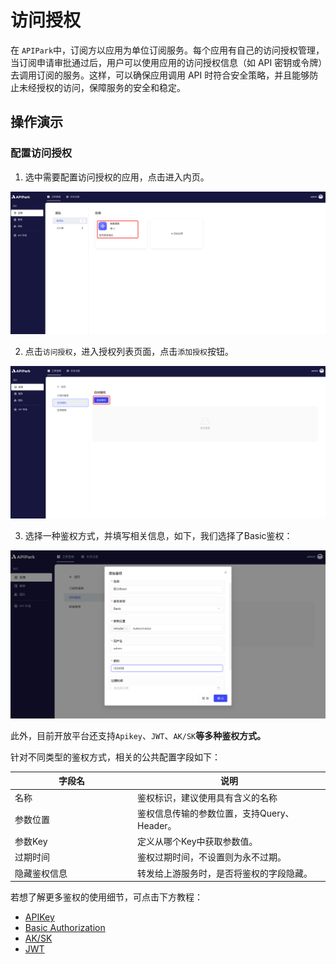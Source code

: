 # 访问授权

在 `APIPark`中，订阅方以应用为单位订阅服务。每个应用有自己的访问授权管理，当订阅申请审批通过后，用户可以使用应用的访问授权信息（如 API 密钥或令牌）去调用订阅的服务。这样，可以确保应用调用 API 时符合安全策略，并且能够防止未经授权的访问，保障服务的安全和稳定。

## 操作演示

### 配置访问授权

1. 选中需要配置访问授权的应用，点击进入内页。

![](images/2024-08-14/3649262b7719154d5a1bba61f3455c2ff347b897da4925931001b4447e5b696f.png)  

2. 点击`访问授权`，进入授权列表页面，点击`添加授权`按钮。

![](images/2024-08-14/18535c55dc680bf1cab3b890471e3e3572f01497c40af817680e06f1bd20bec6.png)  

3. 选择一种鉴权方式，并填写相关信息，如下，我们选择了Basic鉴权：

![](images/2024-08-13/c888ad70e92ecc19a1e58ac86ed9a1916b390dd26c567ea95bc19a706b0fda3e.png)  

此外，目前开放平台还支持`Apikey`、`JWT`、`AK/SK`**等多种鉴权方式。**

针对不同类型的鉴权方式，相关的公共配置字段如下：

<table><thead><tr><th width="182">字段名</th><th>说明</th></tr></thead><tbody><tr><td>名称</td><td>鉴权标识，建议使用具有含义的名称</td></tr><tr><td>参数位置</td><td>鉴权信息传输的参数位置，支持Query、Header。</td></tr><tr><td>参数Key</td><td>定义从哪个Key中获取参数值。</td></tr><tr><td>过期时间</td><td>鉴权过期时间，不设置则为永不过期。</td></tr><tr><td>隐藏鉴权信息</td><td>转发给上游服务时，是否将鉴权的字段隐藏。</td></tr></tbody></table>

若想了解更多鉴权的使用细节，可点击下方教程：

* [APIKey](./apikey.md)
* [Basic Authorization](./basic-auth.md)
* [AK/SK](./aksk.md)
* [JWT](./jwt.md)